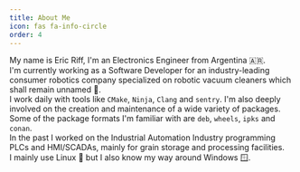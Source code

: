 ```yaml
---
title: About Me
icon: fas fa-info-circle
order: 4
---
```


My name is Eric Riff, I'm an Electronics Engineer from Argentina 🇦🇷.  
I'm currently working as a Software Developer for an industry-leading consumer robotics company specialized on robotic vacuum cleaners which shall remain unnamed 🤖.  
I work daily with tools like `CMake`, `Ninja`, `Clang` and `sentry`. I'm also deeply involved on the creation and  maintenance of a wide variety of packages. Some of the package formats I'm familiar with are `deb`, `wheels`, `ipks` and `conan`.  
In the past I worked on the Industrial Automation Industry programming PLCs and HMI/SCADAs, mainly for grain storage and processing facilities.  
I mainly use Linux 🐧 but I also know my way around Windows 🪟.  
